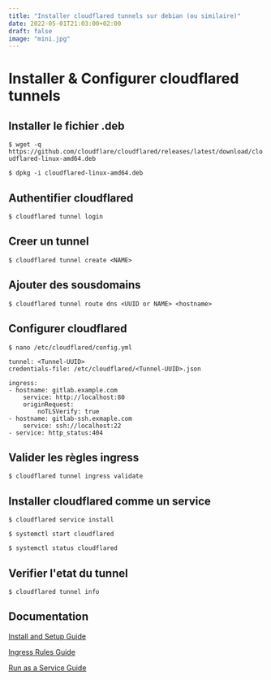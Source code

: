 ```yaml
---
title: "Installer cloudflared tunnels sur debian (ou similaire)"
date: 2022-05-01T21:03:00+02:00
draft: false
image: "mini.jpg"
---
```


# Installer & Configurer cloudflared tunnels

## Installer le fichier .deb

`$ wget -q https://github.com/cloudflare/cloudflared/releases/latest/download/cloudflared-linux-amd64.deb`

`$ dpkg -i cloudflared-linux-amd64.deb`

## Authentifier cloudflared

`$ cloudflared tunnel login`

## Creer un tunnel

`$ cloudflared tunnel create <NAME>`

## Ajouter des sousdomains

`$ cloudflared tunnel route dns <UUID or NAME> <hostname>`

## Configurer cloudflared

`$ nano /etc/cloudflared/config.yml`

    tunnel: <Tunnel-UUID>
    credentials-file: /etc/cloudflared/<Tunnel-UUID>.json

    ingress:
    - hostname: gitlab.example.com
        service: http://localhost:80
        originRequest:
            noTLSVerify: true
    - hostname: gitlab-ssh.exmaple.com
        service: ssh://localhost:22
    - service: http_status:404

## Valider les règles ingress

`$ cloudflared tunnel ingress validate`

## Installer cloudflared comme un service

`$ cloudflared service install`

`$ systemctl start cloudflared`

`$ systemctl status cloudflared`

## Verifier l'etat du tunnel

`$ cloudflared tunnel info`

## Documentation

[Install and Setup Guide](https://developers.cloudflare.com/cloudflare-one/connections/connect-apps/install-and-setup/tunnel-guide/#set-up-a-tunnel-locally-cli-setup)

[Ingress Rules Guide](https://developers.cloudflare.com/cloudflare-one/connections/connect-apps/configuration/local-management/ingress/)

[Run as a Service Guide](https://developers.cloudflare.com/cloudflare-one/connections/connect-apps/run-tunnel/as-a-service/)
